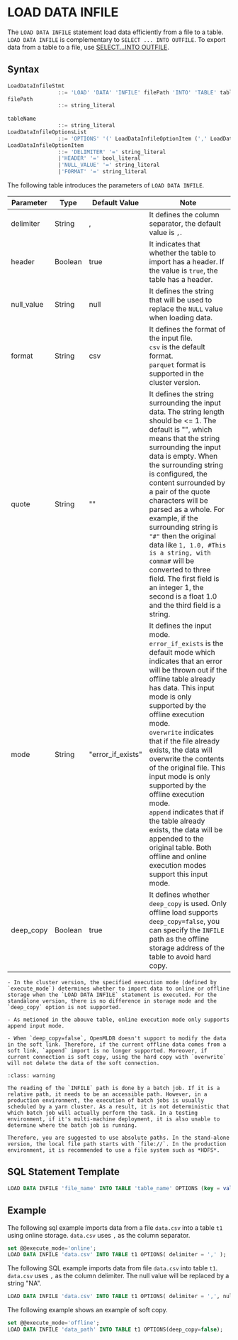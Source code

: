 # LOAD DATA INFILE

The `LOAD DATA INFILE` statement load data efficiently from a file to a table. `LOAD DATA INFILE` is complementary to `SELECT ... INTO OUTFILE`. To export data from a table to a file, use [SELECT...INTO OUTFILE](../dql/SELECT_INTO_STATEMENT.md).

## Syntax

```sql
LoadDataInfileStmt
				::= 'LOAD' 'DATA' 'INFILE' filePath 'INTO' 'TABLE' tableName LoadDataInfileOptionsList
filePath 
				::= string_literal
				    
tableName
				::= string_literal
LoadDataInfileOptionsList
				::= 'OPTIONS' '(' LoadDataInfileOptionItem (',' LoadDataInfileOptionItem)* ')'
LoadDataInfileOptionItem
				::= 'DELIMITER' '=' string_literal
				|'HEADER' '=' bool_literal
				|'NULL_VALUE' '=' string_literal
				|'FORMAT' '=' string_literal						
```

The following table introduces the parameters of `LOAD DATA INFILE`.

| Parameter | Type    | Default Value     | Note                                                                                                                                                                                                                                                                                                                                                                                                                                                                                                                                                                                        |
|--------------------|---------|-------------------|---------------------------------------------------------------------------------------------------------------------------------------------------------------------------------------------------------------------------------------------------------------------------------------------------------------------------------------------------------------------------------------------------------------------------------------------------------------------------------------------------------------------------------------------------------------------------------------------|
| delimiter          | String  | ,                 | It defines the column separator, the default value is `,`.                                                                                                                                                                                                                                                                                                                                                                                                                                                                                                                                           |
| header             | Boolean | true              | It indicates that whether the table to import has a header. If the value is `true`, the table has a header.                                                                                                                                                                                                                                                                                                                                                                                                                                                                           |
| null_value         | String  | null              | It defines the string that will be used to replace the `NULL` value when loading data.                                                                                                                                                                                                                                                                                                                                                                                                                                                                                                      |
| format             | String  | csv               | It defines the format of the input file.<br />`csv` is the default format. <br />`parquet` format is supported in the cluster version.                                                                                                                                                                                                                                                                                                                                                                                                                                                          |
| quote              | String  | ""                | It defines the string surrounding the input data. The string length should be <= 1. The default is "", which means that the string surrounding the input data is empty. When the surrounding string is configured, the content surrounded by a pair of the quote characters will be parsed as a whole. For example, if the surrounding string is `"#"` then the original data like `1, 1.0, #This is a string, with comma#` will be converted to three field. The first field is an integer 1, the second is a float 1.0 and the third field is a string.                                  |
| mode               | String  | "error_if_exists" | It defines the input mode.<br />`error_if_exists` is the default mode which indicates that an error will be thrown out if the offline table already has data. This input mode is only supported by the offline execution mode.<br />`overwrite` indicates that if the file already exists, the data will overwrite the contents of the original file. This input mode is only supported by the offline execution mode.<br />`append` indicates that if the table already exists, the data will be appended to the original table. Both offline and online execution modes support this input mode. |
| deep_copy          | Boolean | true              | It defines whether `deep_copy` is used. Only offline load supports `deep_copy=false`, you can specify the `INFILE` path as the offline storage address of the table to avoid hard copy.                                                                                                                                                                                                                                                                                                                                                                                                     |

```{note}
- In the cluster version, the specified execution mode (defined by `execute_mode`) determines whether to import data to online or offline storage when the `LOAD DATA INFILE` statement is executed. For the standalone version, there is no difference in storage mode and the `deep_copy` option is not supported.

- As metioned in the abouve table, online execution mode only supports append input mode.

- When `deep_copy=false`, OpenMLDB doesn't support to modify the data in the soft link. Therefore, if the current offline data comes from a soft link, `append` import is no longer supported. Moreover, if current connection is soft copy, using the hard copy with `overwrite` will not delete the data of the soft connection.

```

```{warning} INFILE Path
:class: warning

The reading of the `INFILE` path is done by a batch job. If it is a relative path, it needs to be an accessible path. However, in a production environment, the execution of batch jobs is usually scheduled by a yarn cluster. As a result, it is not deterministic that which batch job will actually perform the task. In a testing environment, if it's multi-machine deployment, it is also unable to determine where the batch job is running. 

Therefore, you are suggested to use absolute paths. In the stand-alone version, the local file path starts with `file://`. In the production environment, it is recommended to use a file system such as *HDFS*.

```
## SQL Statement Template

```sql
LOAD DATA INFILE 'file_name' INTO TABLE 'table_name' OPTIONS (key = value, ...);
```

## Example

The following sql example imports data from a file `data.csv` into a table `t1` using online storage. `data.csv` uses `,` as the column separator.

```sql
set @@execute_mode='online';
LOAD DATA INFILE 'data.csv' INTO TABLE t1 OPTIONS( delimiter = ',' );
```

The following SQL example imports data from file `data.csv` into table `t1`. `data.csv` uses `,` as the column delimiter. The null value will be replaced by a string "NA".

```sql
LOAD DATA INFILE 'data.csv' INTO TABLE t1 OPTIONS( delimiter = ',', null_value='NA');
```

The following example shows an example of soft copy.
```sql
set @@execute_mode='offline';
LOAD DATA INFILE 'data_path' INTO TABLE t1 OPTIONS(deep_copy=false);
```


